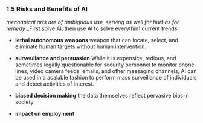 ### 1.5 Risks and Benefits of AI
_mechanical arts are of ambiguous use, serving as well for hurt as for remedy_
_First solve AI, then use AI to solve everythin1
current trends:
- **lethal autonomous weapons**
  weapon that can locate, select, and eliminate human targets without human intervention.

- **surveullance and persuasion**
  While it is expensice, tedious, and sometimes legally questionable for security personnel to monitor phone lines, video camera feeds, emails, and other messaging channels, AI can be used in a acalable fashion to perform mass surveillance of individuals and detect activities of interest.

- **biased decision making**
  the data themselves reflect pervasive bias in society

- **impact on employment**
  

